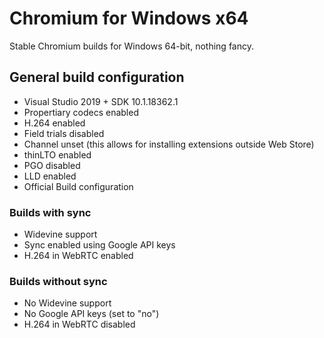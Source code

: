 # Chromium for Windows x64
Stable Chromium builds for Windows 64-bit, nothing fancy.

## General build configuration
- Visual Studio 2019 + SDK 10.1.18362.1
- Propertiary codecs enabled
- H.264 enabled
- Field trials disabled
- Channel unset (this allows for installing extensions outside Web Store)
- thinLTO enabled
- PGO disabled
- LLD enabled
- Official Build configuration

### Builds with sync
- Widevine support
- Sync enabled using Google API keys
- H.264 in WebRTC enabled

### Builds without sync
- No Widevine support
- No Google API keys (set to "no")
- H.264 in WebRTC disabled
